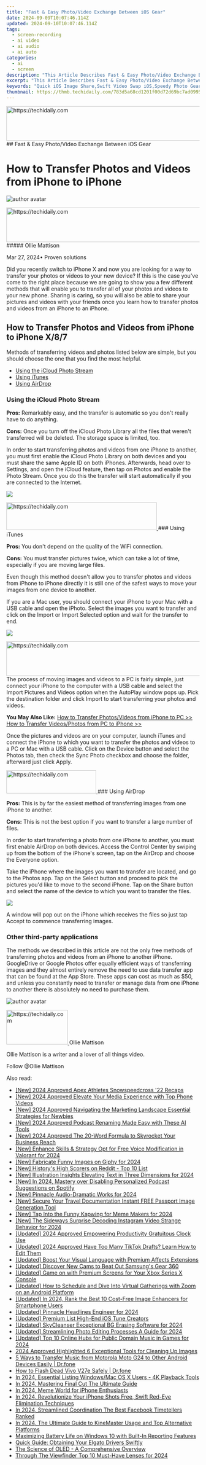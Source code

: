 ```yaml
---
title: "Fast & Easy Photo/Video Exchange Between iOS Gear"
date: 2024-09-09T10:07:46.114Z
updated: 2024-09-10T10:07:46.114Z
tags: 
  - screen-recording
  - ai video
  - ai audio
  - ai auto
categories: 
  - ai
  - screen
description: "This Article Describes Fast & Easy Photo/Video Exchange Between iOS Gear"
excerpt: "This Article Describes Fast & Easy Photo/Video Exchange Between iOS Gear"
keywords: "Quick iOS Image Share,Swift Video Swap iOS,Speedy Photo Gear Trade,Rapid Video iOS Share,Efficient iOS Media Trade,Instant iOS Photo Exchange,Hasty iOS Visual Transfer"
thumbnail: https://thmb.techidaily.com/783d5a68cd1201f00d72d69bc7ad0995ab16e6e244585454342ca9de98074a9b.jpg
---
```


<!-- affiliate ads begin -->
<a href="https://appsumo.8odi.net/c/5597632/2123750/7443" target="_top" id="2123750">
  <img src="//a.impactradius-go.com/display-ad/7443-2123750" border="0" alt="https://techidaily.com" width="728" height="90"/>
</a>
<img height="0" width="0" src="https://appsumo.8odi.net/i/5597632/2123750/7443" style="position:absolute;visibility:hidden;" border="0" />
<!-- affiliate ads end -->
## Fast & Easy Photo/Video Exchange Between iOS Gear

# How to Transfer Photos and Videos from iPhone to iPhone

![author avatar](https://images.wondershare.com/filmora/article-images/ollie-mattison.jpg)

<!-- affiliate ads begin -->
<a href="https://ephamedtechinc.pxf.io/c/5597632/2136621/26400" target="_top" id="2136621">
  <img src="//a.impactradius-go.com/display-ad/26400-2136621" border="0" alt="https://techidaily.com" width="728" height="90"/>
</a>
<img height="0" width="0" src="https://ephamedtechinc.pxf.io/i/5597632/2136621/26400" style="position:absolute;visibility:hidden;" border="0" />
<!-- affiliate ads end -->
##### Ollie Mattison

 Mar 27, 2024• Proven solutions

 Did you recently switch to iPhone X and now you are looking for a way to transfer your photos or videos to your new device? If this is the case you've come to the right place because we are going to show you a few different methods that will enable you to transfer all of your photos and videos to your new phone. Sharing is caring, so you will also be able to share your pictures and videos with your friends once you learn how to transfer photos and videos from an iPhone to an iPhone.

## How to Transfer Photos and Videos from iPhone to iPhone X/8/7

 Methods of transferring videos and photos listed below are simple, but you should choose the one that you find the most helpful.

* [Using the iCloud Photo Stream](#part1)
* [Using iTunes](#part2)
* [Using AirDrop](#part3)

### Using the iCloud Photo Stream

**Pros:** Remarkably easy, and the transfer is automatic so you don't really have to do anything.

**Cons:** Once you turn off the iCloud Photo Library all the files that weren't transferred will be deleted. The storage space is limited, too.

 In order to start transferring photos and videos from one iPhone to another, you must first enable the iCloud Photo Library on both devices and you must share the same Apple ID on both iPhones. Afterwards, head over to Settings, and open the iCloud feature, then tap on Photos and enable the Photo Stream. Once you do this the transfer will start automatically if you are connected to the Internet.

![](https://images.wondershare.com/filmora/article-images/transfer-iphone-to-iphone-with-icloud.jpg)

<!-- affiliate ads begin -->
<a href="https://aligracehair.sjv.io/c/5597632/2135359/19272" target="_top" id="2135359">
  <img src="//a.impactradius-go.com/display-ad/19272-2135359" border="0" alt="https://techidaily.com" width="392" height="72"/>
</a>
<img height="0" width="0" src="https://aligracehair.sjv.io/i/5597632/2135359/19272" style="position:absolute;visibility:hidden;" border="0" />
<!-- affiliate ads end -->
### Using iTunes

**Pros:** You don't depend on the quality of the WiFi connection.

**Cons:** You must transfer pictures twice, which can take a lot of time, especially if you are moving large files.

 Even though this method doesn't allow you to transfer photos and videos from iPhone to iPhone directly it is still one of the safest ways to move your images from one device to another.

 If you are a Mac user, you should connect your iPhone to your Mac with a USB cable and open the iPhoto. Select the images you want to transfer and click on the Import or Import Selected option and wait for the transfer to end.

![](https://images.wondershare.com/filmora/article-images/transfer-photos-iphone-with-itunes.jpg)

<!-- affiliate ads begin -->
<a href="https://ephamedtechinc.pxf.io/c/5597632/2130528/26400" target="_top" id="2130528">
  <img src="//a.impactradius-go.com/display-ad/26400-2130528" border="0" alt="https://techidaily.com" width="728" height="90"/>
</a>
<img height="0" width="0" src="https://ephamedtechinc.pxf.io/i/5597632/2130528/26400" style="position:absolute;visibility:hidden;" border="0" />
<!-- affiliate ads end -->
 The process of moving images and videos to a PC is fairly simple, just connect your iPhone to the computer with a USB cable and select the Import Pictures and Videos option when the AutoPlay window pops up. Pick the destination folder and click Import to start transferring your photos and videos.

**You May Also Like:**
[How to Transfer Photos/Videos from iPhone to PC >>](https://tools.techidaily.com/wondershare/filmora/download/)
[How to Transfer Videos/Photos from PC to iPhone >>](https://tools.techidaily.com/wondershare/filmora/download/)

 Once the pictures and videos are on your computer, launch iTunes and connect the iPhone to which you want to transfer the photos and videos to a PC or Mac with a USB cable. Click on the Device button and select the Photos tab, then check the Sync Photo checkbox and choose the folder, afterward just click Apply.

<!-- affiliate ads begin -->
<a href="https://25home.pxf.io/c/5597632/2123471/16836" target="_top" id="2123471">
  <img src="//a.impactradius-go.com/display-ad/16836-2123471" border="0" alt="https://techidaily.com" width="234" height="60"/>
</a>
<img height="0" width="0" src="https://25home.pxf.io/i/5597632/2123471/16836" style="position:absolute;visibility:hidden;" border="0" />
<!-- affiliate ads end -->
### Using AirDrop

**Pros:** This is by far the easiest method of transferring images from one iPhone to another.

**Cons:** This is not the best option if you want to transfer a large number of files.

 In order to start transferring a photo from one iPhone to another, you must first enable AirDrop on both devices. Access the Control Center by swiping up from the bottom of the iPhone's screen, tap on the AirDrop and choose the Everyone option.

 Take the iPhone where the images you want to transfer are located, and go to the Photos app. Tap on the Select button and proceed to pick the pictures you'd like to move to the second iPhone. Tap on the Share button and select the name of the device to which you want to transfer the files.

![](https://images.wondershare.com/filmora/article-images/iphone-airdrop-photos.jpg)

 A window will pop out on the iPhone which receives the files so just tap Accept to commence transferring images.

### Other third-party applications

 The methods we described in this article are not the only free methods of transferring photos and videos from an iPhone to another iPhone. GoogleDrive or Google Photos offer equally efficient ways of transferring images and they almost entirely remove the need to use data transfer app that can be found at the App Store. These apps can cost as much as $50, and unless you constantly need to transfer or manage data from one iPhone to another there is absolutely no need to purchase them.

![author avatar](https://images.wondershare.com/filmora/article-images/ollie-mattison.jpg)

<!-- affiliate ads begin -->
<a href="https://aligracehair.sjv.io/c/5597632/2115912/19272" target="_top" id="2115912">
  <img src="//a.impactradius-go.com/display-ad/19272-2115912" border="0" alt="https://techidaily.com" width="160" height="90"/>
</a>
<img height="0" width="0" src="https://aligracehair.sjv.io/i/5597632/2115912/19272" style="position:absolute;visibility:hidden;" border="0" />
<!-- affiliate ads end -->
Ollie Mattison

Ollie Mattison is a writer and a lover of all things video.

Follow @Ollie Mattison


<ins class="adsbygoogle"
     style="display:block"
     data-ad-format="autorelaxed"
     data-ad-client="ca-pub-7571918770474297"
     data-ad-slot="1223367746"></ins>



<ins class="adsbygoogle"
     style="display:block"
     data-ad-client="ca-pub-7571918770474297"
     data-ad-slot="8358498916"
     data-ad-format="auto"
     data-full-width-responsive="true"></ins>


<span class="atpl-alsoreadstyle">Also read:</span>
<div><ul>
<li><a href="https://article-tips.techidaily.com/new-2024-approved-apex-athletes-snowspeedcross-22-recaps/"><u>[New] 2024 Approved Apex Athletes Snowspeedcross '22 Recaps</u></a></li>
<li><a href="https://article-tips.techidaily.com/new-2024-approved-elevate-your-media-experience-with-top-phone-videos/"><u>[New] 2024 Approved Elevate Your Media Experience with Top Phone Videos</u></a></li>
<li><a href="https://article-tips.techidaily.com/new-2024-approved-navigating-the-marketing-landscape-essential-strategies-for-newbies/"><u>[New] 2024 Approved Navigating the Marketing Landscape Essential Strategies for Newbies</u></a></li>
<li><a href="https://article-tips.techidaily.com/new-2024-approved-podcast-renaming-made-easy-with-these-ai-tools/"><u>[New] 2024 Approved Podcast Renaming Made Easy with These AI Tools</u></a></li>
<li><a href="https://article-tips.techidaily.com/new-2024-approved-the-20-word-formula-to-skyrocket-your-business-reach/"><u>[New] 2024 Approved The 20-Word Formula to Skyrocket Your Business Reach</u></a></li>
<li><a href="https://article-tips.techidaily.com/new-enhance-skills-and-strategy-opt-for-free-voice-modification-in-valorant-for-2024/"><u>[New] Enhance Skills & Strategy Opt for Free Voice Modification in Valorant for 2024</u></a></li>
<li><a href="https://article-tips.techidaily.com/new-fabricate-funny-images-on-giphy-for-2024/"><u>[New] Fabricate Funny Images on Giphy for 2024</u></a></li>
<li><a href="https://article-tips.techidaily.com/new-historys-high-scorers-on-reddit-top-10-list/"><u>[New] History's High Scorers on Reddit - Top 10 List</u></a></li>
<li><a href="https://article-tips.techidaily.com/new-illustration-insights-elevating-text-in-three-dimensions-for-2024/"><u>[New] Illustration Insights Elevating Text in Three Dimensions for 2024</u></a></li>
<li><a href="https://article-tips.techidaily.com/new-in-2024-mastery-over-disabling-personalized-podcast-suggestions-on-spotify/"><u>[New] In 2024, Mastery over Disabling Personalized Podcast Suggestions on Spotify</u></a></li>
<li><a href="https://article-tips.techidaily.com/new-pinnacle-audio-dramatic-works-for-2024/"><u>[New] Pinnacle Audio-Dramatic Works for 2024</u></a></li>
<li><a href="https://article-tips.techidaily.com/new-secure-your-travel-documentation-instant-free-passport-image-generation-tool/"><u>[New] Secure Your Travel Documentation Instant FREE Passport Image Generation Tool</u></a></li>
<li><a href="https://article-tips.techidaily.com/new-tap-into-the-funny-kapwing-for-meme-makers-for-2024/"><u>[New] Tap Into the Funny Kapwing for Meme Makers for 2024</u></a></li>
<li><a href="https://article-tips.techidaily.com/new-the-sideways-surprise-decoding-instagram-video-strange-behavior-for-2024/"><u>[New] The Sideways Surprise Decoding Instagram Video Strange Behavior for 2024</u></a></li>
<li><a href="https://article-tips.techidaily.com/updated-2024-approved-empowering-productivity-gratuitous-clock-use/"><u>[Updated] 2024 Approved Empowering Productivity Gratuitous Clock Use</u></a></li>
<li><a href="https://article-tips.techidaily.com/updated-2024-approved-have-too-many-tiktok-drafts-learn-how-to-edit-them/"><u>[Updated] 2024 Approved Have Too Many TikTok Drafts? Learn How to Edit Them</u></a></li>
<li><a href="https://article-tips.techidaily.com/updated-boost-your-visual-language-with-premium-affects-extensions/"><u>[Updated] Boost Your Visual Language with Premium Affects Extensions</u></a></li>
<li><a href="https://article-tips.techidaily.com/updated-discover-new-cams-to-beat-out-samsungs-gear-360/"><u>[Updated] Discover New Cams to Beat Out Samsung's Gear 360</u></a></li>
<li><a href="https://article-tips.techidaily.com/updated-game-on-with-premium-screens-for-your-xbox-series-x-console/"><u>[Updated] Game on with Premium Screens for Your Xbox Series X Console</u></a></li>
<li><a href="https://fox-direct.techidaily.com/updated-how-to-schedule-and-dive-into-virtual-gatherings-with-zoom-on-an-android-platform/"><u>[Updated] How to Schedule and Dive Into Virtual Gatherings with Zoom on an Android Platform</u></a></li>
<li><a href="https://article-tips.techidaily.com/updated-in-2024-rank-the-best-10-cost-free-image-enhancers-for-smartphone-users/"><u>[Updated] In 2024, Rank the Best 10 Cost-Free Image Enhancers for Smartphone Users</u></a></li>
<li><a href="https://article-tips.techidaily.com/updated-pinnacle-headlines-engineer-for-2024/"><u>[Updated] Pinnacle Headlines Engineer for 2024</u></a></li>
<li><a href="https://extra-approaches.techidaily.com/updated-premium-list-high-end-ios-tune-creators/"><u>[Updated] Premium List High-End iOS Tune Creators</u></a></li>
<li><a href="https://article-tips.techidaily.com/updated-skycleanser-exceptional-bg-erasing-software-for-2024/"><u>[Updated] SkyCleanser Exceptional BG Erasing Software for 2024</u></a></li>
<li><a href="https://article-tips.techidaily.com/updated-streamlining-photo-editing-processes-a-guide-for-2024/"><u>[Updated] Streamlining Photo Editing Processes A Guide for 2024</u></a></li>
<li><a href="https://article-tips.techidaily.com/updated-top-10-online-hubs-for-public-domain-music-in-games-for-2024/"><u>[Updated] Top 10 Online Hubs for Public Domain Music in Games for 2024</u></a></li>
<li><a href="https://some-techniques.techidaily.com/2024-approved-highlighted-6-exceptional-tools-for-cleaning-up-images/"><u>2024 Approved Highlighted 6 Exceptional Tools for Cleaning Up Images</u></a></li>
<li><a href="https://blog-min.techidaily.com/5-ways-to-transfer-music-from-motorola-moto-g24-to-other-android-devices-easily-drfone-by-drfone-transfer-from-android-transfer-from-android/"><u>5 Ways to Transfer Music from Motorola Moto G24 to Other Android Devices Easily | Dr.fone</u></a></li>
<li><a href="https://fix-guide.techidaily.com/how-to-flash-dead-vivo-v27e-safely-drfone-by-drfone-fix-android-problems-fix-android-problems/"><u>How to Flash Dead Vivo V27e Safely | Dr.fone</u></a></li>
<li><a href="https://article-tips.techidaily.com/in-2024-essential-listing-windowsmac-os-x-users-4k-playback-tools/"><u>In 2024, Essential Listing Windows/Mac OS X Users - 4K Playback Tools</u></a></li>
<li><a href="https://article-tips.techidaily.com/in-2024-mastering-final-cut-the-ultimate-guide/"><u>In 2024, Mastering Final Cut The Ultimate Guide</u></a></li>
<li><a href="https://article-tips.techidaily.com/in-2024-meme-world-for-iphone-enthusiasts/"><u>In 2024, Meme World for iPhone Enthusiasts</u></a></li>
<li><a href="https://extra-approaches.techidaily.com/in-2024-revolutionize-your-iphone-shots-free-swift-red-eye-elimination-techniques/"><u>In 2024, Revolutionize Your iPhone Shots Free, Swift Red-Eye Elimination Techniques</u></a></li>
<li><a href="https://facebook-video-content.techidaily.com/in-2024-streamlined-coordination-the-best-facebook-timetellers-ranked/"><u>In 2024, Streamlined Coordination The Best Facebook Timetellers Ranked</u></a></li>
<li><a href="https://some-tips.techidaily.com/in-2024-the-ultimate-guide-to-kinemaster-usage-and-top-alternative-platforms/"><u>In 2024, The Ultimate Guide to KineMaster Usage and Top Alternative Platforms</u></a></li>
<li><a href="https://tech-recovery.techidaily.com/maximizing-battery-life-on-windows-10-with-built-in-reporting-features/"><u>Maximizing Battery Life on Windows 10 with Built-In Reporting Features</u></a></li>
<li><a href="https://win-amazing.techidaily.com/quick-guide-obtaining-your-elgato-drivers-swiftly/"><u>Quick Guide: Obtaining Your Elgato Drivers Swiftly</u></a></li>
<li><a href="https://tech-recovery.techidaily.com/the-science-of-oled-a-comprehensive-overview/"><u>The Science of OLED - A Comprehensive Overview</u></a></li>
<li><a href="https://some-approaches.techidaily.com/through-the-viewfinder-top-10-must-have-lenses-for-2024/"><u>Through The Viewfinder Top 10 Must-Have Lenses for 2024</u></a></li>
</ul></div>
